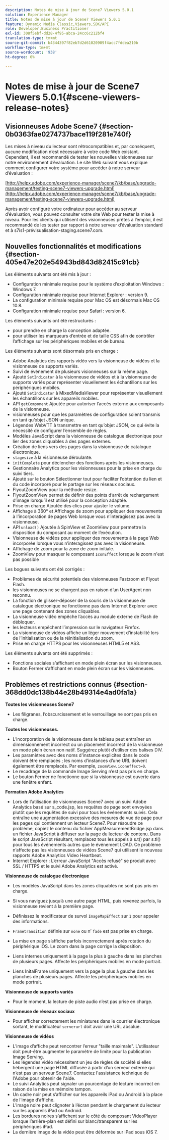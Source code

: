 ```yaml
---
description: Notes de mise à jour de Scene7 Viewers 5.0.1
solution: Experience Manager
title: Notes de mise à jour de Scene7 Viewers 5.0.1
feature: Dynamic Media Classic,Viewers,SDK/API
role: Developer,Business Practitioner
exl-id: 308f5ebf-dd28-4f95-abca-24cc6c212bf4
translation-type: tm+mt
source-git-commit: b4344397f82eb7d2d61020909f4acc7fddea210b
workflow-type: tm+mt
source-wordcount: '938'
ht-degree: 0%

---
```


# Notes de mise à jour de Scene7 Viewers 5.0.1{#scene-viewers-release-notes}

## Visionneuses Adobe Scene7 {#section-0b0363fae0274737bace119f281e740f}

Les mises à niveau du lecteur sont rétrocompatibles et, par conséquent, aucune modification n’est nécessaire à votre code Web existant. Cependant, il est recommandé de tester les nouvelles visionneuses sur notre environnement d’évaluation. Le site Web suivant vous explique comment configurer votre système pour accéder à notre serveur d’évaluation :

[http://helpx.adobe.com/experience-manager/scene7/kb/base/upgrade-management/testing-scene7-viewers-upgrade.html](http://helpx.adobe.com/experience-manager/scene7/kb/base/upgrade-management/testing-scene7-viewers-upgrade.html)

Après avoir configuré votre ordinateur pour accéder au serveur d’évaluation, vous pouvez consulter votre site Web pour tester la mise à niveau. Pour les clients qui utilisent des visionneuses prêtes à l’emploi, il est recommandé de les tester par rapport à notre serveur d’évaluation standard et à s7is1-prévisualisation-staging.scene7.com.

## Nouvelles fonctionnalités et modifications {#section-405e47e202e54943bd843d82415c91cb}

Les éléments suivants ont été mis à jour :

* Configuration minimale requise pour le système d’exploitation Windows : Windows 7.
* Configuration minimale requise pour Internet Explorer : version 9.
* La configuration minimale requise pour Mac OS est désormais Mac OS 10.8.
* Configuration minimale requise pour Safari : version 6.

Les éléments suivants ont été restructurés :

* pour prendre en charge la conception adaptée.
* pour utiliser les marqueurs d’entrée et de taille CSS afin de contrôler l’affichage sur les périphériques mobiles et de bureau.

Les éléments suivants sont désormais pris en charge :

* Adobe Analytics des rapports vidéo vers la visionneuse de vidéos et la visionneuse de supports variés.
* Suivi de événement de plusieurs visionneuses sur la même page.
* Ajouté `SetIndicator` à la visionneuse de vidéos et à la visionneuse de supports variés pour représenter visuellement les échantillons sur les périphériques mobiles.
* Ajouté `SetIndicator` à MixedMediaViewer pour représenter visuellement les échantillons sur les appareils mobiles.
* API `getComponent` Ajoutée pour autoriser l’accès externe aux composants de la visionneuse.
* visionneuses pour que les paramètres de configuration soient transmis en tant qu’objet JSON unique.
* Légendes WebVTT à transmettre en tant qu’objet JSON, ce qui évite la nécessité de configurer l’ensemble de règles.
* Modèles JavaScript dans la visionneuse de catalogue électronique pour lier des zones cliquables à des pages externes.
* Création de liens vers des pages dans la visionneuse de catalogue électronique.
* `stagesize` à la visionneuse déroulante.
* `initComplete` pour déclencher des fonctions après les visionneuses.
* Gestionnaire Analytics pour les visionneuses pour la prise en charge du suivi tiers.
* Ajouté sur le bouton Sélectionner tout pour faciliter l’obtention du lien et du code incorporé pour le partage sur les réseaux sociaux.
* FlyoutZoomView pour la méthode resize.
* FlyoutZoomView permet de définir des points d’arrêt de rechargement d’image lorsqu’il est utilisé pour la conception adaptée.
* Prise en charge Ajoutée des clics pour ajuster le volume.
* Affichage à 360° et Affichage de zoom pour appliquer des mouvements à l’incorporation de pages Web lorsque vous n’interagissez pas avec la visionneuse.
* API `unload()` Ajoutée à SpinView et ZoomView pour permettre la disposition du composant au moment de l’exécution.
* Visionneuse de vidéos pour appliquer des mouvements à la page Web incorporée lorsque vous n’interagissez pas avec la visionneuse.
* Affichage de zoom pour la zone de zoom initiale.
* ZoomView pour masquer le composant `IconEffect` lorsque le zoom n&#39;est pas possible

Les bogues suivants ont été corrigés :

* Problèmes de sécurité potentiels des visionneuses Fastzoom et Flyout Flash.
* les visionneuses ne se chargent pas en raison d’un UserAgent non reconnu.
* La fonction de glisser-déposer de la souris de la visionneuse de catalogue électronique ne fonctionne pas dans Internet Explorer avec une page contenant des zones cliquables.
* La visionneuse vidéo empêche l’accès au module externe de Flash de débloquer.
* les lecteurs empêchent l’impression sur le navigateur Firefox.
* La visionneuse de vidéos affiche un léger mouvement d’instabilité lors de l’initialisation ou de la réinitialisation du zoom.
* Prise en charge HTTPS pour les visionneuses HTML5 et AS3.

Les éléments suivants ont été supprimés :

* Fonctions sociales s’affichant en mode plein écran sur les visionneuses.
* Bouton Fermer s’affichant en mode plein écran sur les visionneuses.

## Problèmes et restrictions connus {#section-368dd0dc138b44e28b49314e4ad0fa1a}

**Toutes les visionneuses Scene7**

* Les filigranes, l’obscurcissement et le verrouillage ne sont pas pris en charge.

**Toutes les visionneuses.**

* L’incorporation de la visionneuse dans le tableau peut entraîner un dimensionnement incorrect ou un placement incorrect de la visionneuse en mode plein écran non natif. Suggérez plutôt d’utiliser des balises DIV.
* Les paramètres avec des noms d&#39;instance explicites dans le code doivent être remplacés ; les noms d’instances d’une URL doivent également être remplacés. Par exemple, `zoomView.iconeffect=0`.
* Le recadrage de la commande Image Serving n’est pas pris en charge.
* Le bouton Fermer ne fonctionne que si la visionneuse est ouverte dans une fenêtre enfant.

**Formation Adobe Analytics**

* Lors de l’utilisation de visionneuses Scene7 avec un suivi Adobe Analytics basé sur s_code.jsp, les requêtes de page sont envoyées plutôt que les requêtes de suivi pour tous les événements suivis. Cela entraîne une augmentation excessive des mesures de vue de page pour les pages qui contiennent un lecteur Scene7. Pour résoudre ce problème, copiez le contenu du fichier AppMeasurementBridge.jsp dans un fichier JavaScript à diffuser sur la page du lecteur de contenu. Dans le script JavaScript résultant, remplacez tous les appels à s.t() par s.tl() pour tous les événements autres que le événement LOAD. Ce problème n’affecte pas les visionneuses de vidéos Scene7 qui utilisent le nouveau rapports Adobe Analytics Video Heartbeat.
* Internet Explorer : L’erreur JavaScript &quot;Accès refusé&quot; se produit avec SSL / HTTPS et le suivi Adobe Analytics est activé.

**Visionneuse de catalogue électronique**

* Les modèles JavaScript dans les zones cliquables ne sont pas pris en charge.
* Si vous naviguez jusqu’à une autre page HTML, puis revenez parfois, la visionneuse revient à la première page.
* Définissez le modificateur de survol `ImageMapEffect` sur `1` pour appeler des informations.

* `Frametransition` définie sur  `none` ou n’ `fade` est pas prise en charge.

* La mise en page s’affiche parfois incorrectement après rotation du périphérique iOS. Le zoom dans la page corrige la disposition.
* Liens internes uniquement à la page la plus à gauche dans les planches de plusieurs pages. Affecte les périphériques mobiles en mode portrait.
* Liens InitalFrame uniquement vers la page la plus à gauche dans les planches de plusieurs pages. Affecte les périphériques mobiles en mode portrait.

**Visionneuse de supports variés**

* Pour le moment, la lecture de piste audio n’est pas prise en charge.

**Visionneuse de réseaux sociaux**

* Pour afficher correctement les miniatures dans le courrier électronique sortant, le modificateur `serverurl` doit avoir une URL absolue.

**Visionneuse de vidéos**

* L’image d’affiche peut rencontrer l’erreur &quot;taille maximale&quot;. L’utilisateur doit peut-être augmenter le paramètre de limite pour la publication Image Serving.
* Les légendes vidéo nécessitent un jeu de règles de société si elles hébergent une page HTML diffusée à partir d’un serveur externe qui n’est pas un serveur Scene7. Contactez l&#39;assistance technique de l&#39;Adobe pour obtenir de l&#39;aide.
* Le suivi Analytics peut signaler un pourcentage de lecture incorrect en raison de la mise en mémoire tampon.
* Un cadre noir peut s’afficher sur les appareils iPad ou Android à la place de l’image d’affiche.
* L’image noire peut clignoter à l’écran pendant le chargement du lecteur sur les appareils iPad ou Android.
* Les bordures noires s’affichent sur le côté du composant VideoPlayer lorsque l’arrière-plan est défini sur blanc/transparent sur les périphériques iPad.
* La dernière image de la vidéo peut être déformée sur iPad sous iOS 7.

